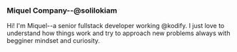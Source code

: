### Miquel Company--@solilokiam
Hi! I'm Miquel--a senior fullstack developer working @kodify. I just love to understand how things work and try to approach new problems always with begginer mindset and curiosity.
<!--
**solilokiam/solilokiam** is a ✨ _special_ ✨ repository because its `README.md` (this file) appears on your GitHub profile.

Here are some ideas to get you started:

- 🔭 I’m currently working on ...
- 🌱 I’m currently learning ...
- 👯 I’m looking to collaborate on ...
- 🤔 I’m looking for help with ...
- 💬 Ask me about ...
- 📫 How to reach me: ...
- 😄 Pronouns: ...
- ⚡ Fun fact: ...
-->
